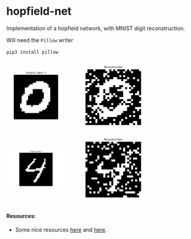 # hopfield-net
Implementation of a hopfield network, with MNIST digit reconstruction.

Will need the `Pillow` writer

```bash
pip3 install pillow
```

<div style="display: flex; align-items: center;">
  <img src="patterns/pattern_0.png" alt="Original pattern" style="width: 30%; height: auto;"/>
  <img src="patterns/HP_ani_pat0.gif" alt="Reconstruction" style="width: 50%; height: auto;"/>
</div>

<div style="display: flex; align-items: center;">
  <img src="patterns/pattern_1.png" alt="Original pattern" style="width: 30%; height: auto;"/>
  <img src="patterns/HP_ani_pat1.gif" alt="Reconstruction" style="width: 50%; height: auto;"/>
</div>


#### Resources:

- Some nice resources [here](https://perso.ens-lyon.fr/eric.thierry/Graphes2010/alice-julien-laferriere.pdf) and [here](http://therisingsea.org/notes/deeprl-seminar-lecture3.pdf).